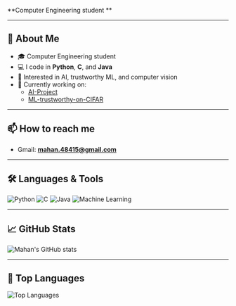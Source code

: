 
**Computer Engineering student **

---

## 🚀 About Me

- 🎓 Computer Engineering student
- 💻 I code in **Python**, **C**, and **Java**
- 🧠 Interested in AI, trustworthy ML, and computer vision
- 🌱 Currently working on:
  - [AI-Project](https://github.com/Amirmohammadhamidi/AI-Project)
  - [ML-trustworthy-on-CIFAR](https://github.com/mahan16mas/ML-trustworthy-on-CIFAR)

---

## 📫 How to reach me

- Gmail: **mahan.48415@gmail.com**

---

## 🛠️ Languages & Tools

![Python](https://img.shields.io/badge/Python-blue?logo=python&logoColor=white)
![C](https://img.shields.io/badge/C-00599C?logo=c&logoColor=white)
![Java](https://img.shields.io/badge/Java-007396?logo=java&logoColor=white)
![Machine Learning](https://img.shields.io/badge/Machine%20Learning-yellow?logo=google&logoColor=white)

---

## 📈 GitHub Stats

![Mahan's GitHub stats](https://github-readme-stats.vercel.app/api?username=mahan16mas&show_icons=true&theme=radical)

---

## 📝 Top Languages
![Top Languages](https://github-readme-stats.vercel.app/api/top-langs/?username=mahan16mas&theme=radical&langs_count=100&layout=donut)
